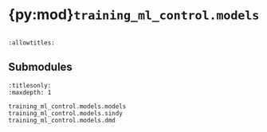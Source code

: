 # {py:mod}`training_ml_control.models`

```{py:module} training_ml_control.models
```

```{autodoc2-docstring} training_ml_control.models
:allowtitles:
```

## Submodules

```{toctree}
:titlesonly:
:maxdepth: 1

training_ml_control.models.models
training_ml_control.models.sindy
training_ml_control.models.dmd
```
